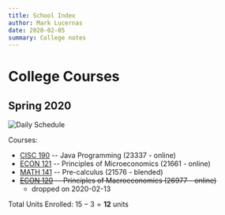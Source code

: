 ```yaml
---
title: School Index
author: Mark Lucernas
date: 2020-02-05
summary: College notes
---
```


# College Courses

## Spring 2020

![Daily Schedule](file:../files/spring-2020/spring-2020_dailySchedule_v2.png)

Courses:

  - [CISC 190](spring-2020/CISC-190/cisc-190) -- Java Programming (23337 - online)
  - [ECON 121](spring-2020/ECON-121/econ-121) -- Principles of Microeconomics (21661 - online)
  - [MATH 141](spring-2020/MATH-141/math-141) -- Pre-calculus (21576 - blended)
  - ~~[ECON 120](spring-2020/ECON-120/econ-120) -- Principles of Macroeconomics (26977 - online)~~
    * dropped on 2020-02-13

Total Units Enrolled: $15 - 3 = \mathbf{12}$ units
